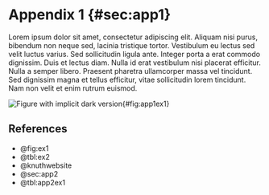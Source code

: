 # Appendix 1 {#sec:app1}

Lorem ipsum dolor sit amet, consectetur adipiscing elit. Aliquam nisi purus,
bibendum non neque sed, lacinia tristique tortor. Vestibulum eu lectus sed velit
luctus varius. Sed sollicitudin ligula ante. Integer porta a erat commodo
dignissim. Duis et lectus diam. Nulla id erat vestibulum nisi placerat
efficitur. Nulla a semper libero. Praesent pharetra ullamcorper massa vel
tincidunt. Sed dignissim magna et tellus efficitur, vitae sollicitudin lorem
tincidunt. Nam non velit et enim rutrum euismod.

![Figure with implicit dark version](figures/anscombe){#fig:app1ex1}

## References

* @fig:ex1
* @tbl:ex2
* @knuthwebsite
* @sec:app2
* @tbl:app2ex1
